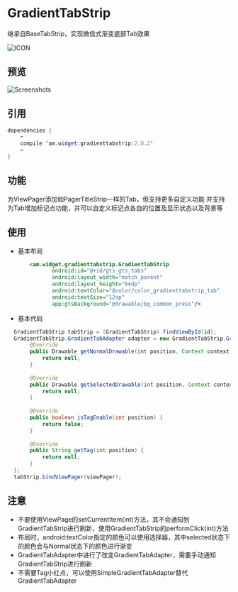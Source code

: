 # GradientTabStrip
  继承自BaseTabStrip，实现微信式渐变底部Tab效果
  
![ICON](https://github.com/AlexMofer/ProjectX/blob/master/gradienttabstrip/icon.png)
## 预览
![Screenshots](https://github.com/AlexMofer/ProjectX/blob/master/gradienttabstrip/screenshots.gif)
## 引用
```java
dependencies {
    ⋯
    compile 'am.widget:gradienttabstrip:2.0.2'
    ⋯
}
```
## 功能
  为ViewPager添加如PagerTitleStrip一样的Tab，但支持更多自定义功能
  并支持为Tab增加标记点功能，并可以自定义标记点各自的位置及显示状态以及背景等
## 使用
- 基本布局
```xml
       <am.widget.gradienttabstrip.GradientTabStrip
              android:id="@+id/gts_gts_tabs"
              android:layout_width="match_parent"
              android:layout_height="64dp"
              android:textColor="@color/color_gradienttabstrip_tab"
              android:textSize="12sp"
              app:gtsBackground="@drawable/bg_common_press"/>
```
- 基本代码
```java
  GradientTabStrip tabStrip = (GradientTabStrip) findViewById(id);
  GradientTabStrip.GradientTabAdapter adapter = new GradientTabStrip.GradientTabAdapter () {
       @Override
       public Drawable getNormalDrawable(int position, Context context) {
           return null;
       }
  
       @Override
       public Drawable getSelectedDrawable(int position, Context context) {
           return null;
       }
  
       @Override
       public boolean isTagEnable(int position) {
           return false;
       }
  
       @Override
       public String getTag(int position) {
           return null;
       }
  };
  tabStrip.bindViewPager(viewPager);
```
## 注意
- 不要使用ViewPage的setCurrentItem(int)方法，其不会通知到GradientTabStrip进行刷新，使用GradientTabStrip的performClick(int)方法
- 布局时，android:textColor指定的颜色可以使用选择器，其中selected状态下的颜色会与Normal状态下的颜色进行渐变
- GradientTabAdapter中进行了改变GradientTabAdapter，需要手动通知GradientTabStrip进行刷新
- 不需要Tag小红点，可以使用SimpleGradientTabAdapter替代GradientTabAdapter
